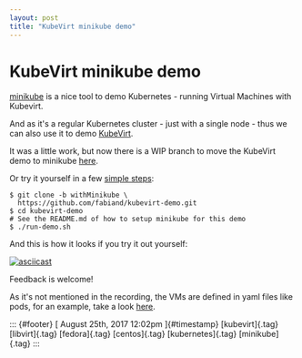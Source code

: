 ```yaml
---
layout: post
title: "KubeVirt minikube demo"
---
```



KubeVirt minikube demo
======================

[minikube](https://github.com/kubernetes/minikube/) is a nice tool to
demo Kubernetes - running Virtual Machines with Kubevirt.

And as it's a regular Kubernetes cluster - just with a single node -
thus we can also use it to demo [KubeVirt](http://kubevirt.io).

It was a little work, but now there is a WIP branch to move the KubeVirt
demo to minikube
[here](https://github.com/fabiand/kubevirt-demo/tree/withMinikube).

Or try it yourself in a few [simple
steps](https://github.com/fabiand/kubevirt-demo/tree/withMinikube#quickstart):

    $ git clone -b withMinikube \
      https://github.com/fabiand/kubevirt-demo.git
    $ cd kubevirt-demo
    # See the README.md of how to setup minikube for this demo
    $ ./run-demo.sh

And this is how it looks if you try it out yourself:

[![asciicast](https://asciinema.org/a/134953.png)](https://asciinema.org/a/134953)

Feedback is welcome!

As it's not mentioned in the recording, the VMs are defined in yaml
files like pods, for an example, take a look
[here](https://github.com/kubevirt/kubevirt/blob/master/cluster/vm.yaml).

::: {#footer}
[ August 25th, 2017 12:02pm ]{#timestamp} [kubevirt]{.tag}
[libvirt]{.tag} [fedora]{.tag} [centos]{.tag} [kubernetes]{.tag}
[minikube]{.tag}
:::
